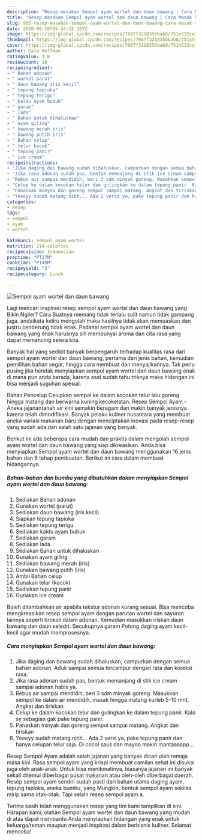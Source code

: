 ```yaml
---
description: "Resep masakan Sempol ayam wortel dan daun bawang | Cara Masak Sempol ayam wortel dan daun bawang Yang Enak dan Simpel"
title: "Resep masakan Sempol ayam wortel dan daun bawang | Cara Masak Sempol ayam wortel dan daun bawang Yang Enak dan Simpel"
slug: 985-resep-masakan-sempol-ayam-wortel-dan-daun-bawang-cara-masak-sempol-ayam-wortel-dan-daun-bawang-yang-enak-dan-simpel
date: 2020-06-16T05:34:12.167Z
image: https://img-global.cpcdn.com/recipes/7087f321835bbab8/751x532cq70/sempol-ayam-wortel-dan-daun-bawang-foto-resep-utama.jpg
thumbnail: https://img-global.cpcdn.com/recipes/7087f321835bbab8/751x532cq70/sempol-ayam-wortel-dan-daun-bawang-foto-resep-utama.jpg
cover: https://img-global.cpcdn.com/recipes/7087f321835bbab8/751x532cq70/sempol-ayam-wortel-dan-daun-bawang-foto-resep-utama.jpg
author: Dale Hoffman
ratingvalue: 3.8
reviewcount: 10
recipeingredient:
- " Bahan adonan"
- " wortel parut"
- " daun bawang iris kecil"
- " tepung tapioka"
- " tepung terigu"
- " kaldu ayam bubuk"
- " garam"
- " lada"
- " Bahan untuk dihaluskan"
- " ayam giling"
- " bawang merah iris"
- " bawang putih iris"
- " Bahan celup"
- " telur kocok"
- " tepung panir"
- " ice cream"
recipeinstructions:
- "Jika daging dan bawang sudah dihaluskan, campurkan dengan semua bahan adonan. Aduk sampai semua tercampur dengan rata dan koreksi rasa."
- "Jika rasa adonan sudah pas, bentuk memanjang di stik ice cream sampai adonan habis ya."
- "Rebus air sampai mendidih, beri 3 sdm minyak goreng. Masukkan sempol ke dalam air mendidih, masak hingga matang kurleb 5-10 mnt. Angkat dan tiriskan"
- "Celup ke dalam kocokan telur dan gulingkan ke dalam tepung panir. Kalo sy sebagian gak pake tepung panir."
- "Panaskan minyak dan goreng sempol sampai matang. Angkat dan tiriskan"
- "Yeeeyy sudah matang nihh... Ada 2 versi ya, pake tepung panir dan hanya celupan telur saja. Di cocol saus dan mayoo makin mantaaaapp..."
categories:
- Resep
tags:
- sempol
- ayam
- wortel

katakunci: sempol ayam wortel 
nutrition: 214 calories
recipecuisine: Indonesian
preptime: "PT27M"
cooktime: "PT49M"
recipeyield: "3"
recipecategory: Lunch

---
```



![Sempol ayam wortel dan daun bawang](https://img-global.cpcdn.com/recipes/7087f321835bbab8/751x532cq70/sempol-ayam-wortel-dan-daun-bawang-foto-resep-utama.jpg)

Lagi mencari inspirasi resep sempol ayam wortel dan daun bawang yang Bikin Ngiler? Cara Buatnya memang tidak terlalu sulit namun tidak gampang juga. andaikata keliru mengolah maka hasilnya tidak akan memuaskan dan justru cenderung tidak enak. Padahal sempol ayam wortel dan daun bawang yang enak harusnya sih mempunyai aroma dan cita rasa yang dapat memancing selera kita.

Banyak hal yang sedikit banyak berpengaruh terhadap kualitas rasa dari sempol ayam wortel dan daun bawang, pertama dari jenis bahan, kemudian pemilihan bahan segar, hingga cara membuat dan menyajikannya. Tak perlu pusing jika hendak menyiapkan sempol ayam wortel dan daun bawang enak di mana pun anda berada, karena asal sudah tahu triknya maka hidangan ini bisa menjadi suguhan spesial.

Bahan Pencelup Celupkan sempol ke dalam kocokan telur lalu goreng hingga matang dan berwarna kuning kecokelatan. Resep Sempol Ayam - Aneka jajanantanah air kini semakin beragam dan makin banyak jenisnya karena telah dimodifikasi. Banyak pelaku kuliner nusantara yang membuat aneka variasi makanan baru dengan menciptakan inovasi pada resep-resep yang sudah ada dan salah satu jajanan yang banyak.


Berikut ini ada beberapa cara mudah dan praktis dalam mengolah sempol ayam wortel dan daun bawang yang siap dikreasikan. Anda bisa menyiapkan Sempol ayam wortel dan daun bawang menggunakan 16 jenis bahan dan 6 tahap pembuatan. Berikut ini cara dalam membuat hidangannya.

<!--inarticleads1-->

##### Bahan-bahan dan bumbu yang dibutuhkan dalam menyiapkan Sempol ayam wortel dan daun bawang:

1. Sediakan  Bahan adonan
1. Gunakan  wortel (parut)
1. Sediakan  daun bawang (iris kecil)
1. Siapkan  tepung tapioka
1. Sediakan  tepung terigu
1. Sediakan  kaldu ayam bubuk
1. Sediakan  garam
1. Sediakan  lada
1. Sediakan  Bahan untuk dihaluskan
1. Gunakan  ayam giling
1. Sediakan  bawang merah (iris)
1. Gunakan  bawang putih (iris)
1. Ambil  Bahan celup
1. Gunakan  telur (kocok)
1. Sediakan  tepung panir
1. Gunakan  ice cream


Boleh ditambahkan air apabila tekstur adonan kurang sesuai. Bisa mencoba mengkreasikan resep sempol ayam dengan parutan wortel dan sayuran lainnya seperti brokoli dalam adonan. Kemudian masukkan iriskan daun bawang dan daun seledri. Secukupnya garam Potong daging ayam kecil-kecil agar mudah memprosesnya. 

<!--inarticleads2-->

##### Cara menyiapkan Sempol ayam wortel dan daun bawang:

1. Jika daging dan bawang sudah dihaluskan, campurkan dengan semua bahan adonan. Aduk sampai semua tercampur dengan rata dan koreksi rasa.
1. Jika rasa adonan sudah pas, bentuk memanjang di stik ice cream sampai adonan habis ya.
1. Rebus air sampai mendidih, beri 3 sdm minyak goreng. Masukkan sempol ke dalam air mendidih, masak hingga matang kurleb 5-10 mnt. Angkat dan tiriskan
1. Celup ke dalam kocokan telur dan gulingkan ke dalam tepung panir. Kalo sy sebagian gak pake tepung panir.
1. Panaskan minyak dan goreng sempol sampai matang. Angkat dan tiriskan
1. Yeeeyy sudah matang nihh... Ada 2 versi ya, pake tepung panir dan hanya celupan telur saja. Di cocol saus dan mayoo makin mantaaaapp...


Resep Sempol Ayam adalah salah jajanan yang banyak dicari oleh remaja masa kini. Rasa sempol ayam yang krispi membuat camilan sehat ini disukai juga oleh anak-anak. Untuk bisa menikmatinya, biasanya jajanan ini banyak sekali ditemui diberbagai pusat makanan atau oleh-oleh diberbagai daerah. Resep sempol ayam sendiri sudah pasti dari bahan utama daging ayam, tepung tapioka, aneka bumbu, yang Mungkin, bentuk sempol ayam sekilas mirip sama otak-otak. Tapi selain resep sempol ayam a. 

Terima kasih telah menggunakan resep yang tim kami tampilkan di sini. Harapan kami, olahan Sempol ayam wortel dan daun bawang yang mudah di atas dapat membantu Anda menyiapkan hidangan yang enak untuk keluarga/teman maupun menjadi inspirasi dalam berbisnis kuliner. Selamat mencoba!
